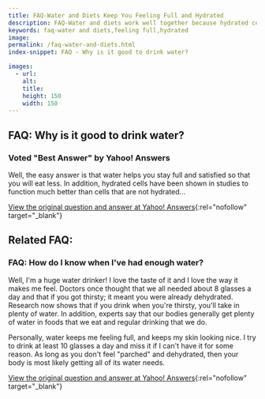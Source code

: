 ```yaml
---
title: FAQ-Water and Diets Keep You Feeling Full and Hydrated
description: FAQ-Water and diets work well together because hydrated cells function better.  Water also keeps you feeling full and satisfied and helps with cheating.
keywords: faq-water and diets,feeling full,hydrated
image: 
permalink: /faq-water-and-diets.html
index-snippet: FAQ - Why is it good to drink water?

images:
  - url: 
    alt: 
    title: 
    height: 150
    width: 150
---
```


## FAQ: Why is it good to drink water?
### Voted "Best Answer" by Yahoo! Answers

Well, the easy answer is that water helps you stay full and satisfied so that you will eat less. In addition, hydrated cells have been shown in studies to function much better than cells that are not hydrated...

[View the original question and answer at Yahoo! Answers](http://answers.yahoo.com/question/?qid=20081106144034AA6Z1Dw){:rel="nofollow" target="_blank"}

## Related FAQ:
### FAQ: How do I know when I've had enough water?

Well, I'm a huge water drinker! I love the taste of it and I love the way it makes me feel. Doctors once thought that we all needed about 8 glasses a day and that if you got thirsty; it meant you were already dehydrated. Research now shows that if you drink when you're thirsty, you'll take in plenty of water. In addition, experts say that our bodies generally get plenty of water in foods that we eat and regular drinking that we do. 

Personally, water keeps me feeling full, and keeps my skin looking nice. I try to drink at least 10 glasses a day and miss it if I can't have it for some reason. As long as you don't feel "parched" and dehydrated, then your body is most likely getting all of its water needs.

[View the original question and answer at Yahoo! Answers](http://answers.yahoo.com/question/index?qid=20080902170617AAVPsHI){:rel="nofollow" target="_blank"}